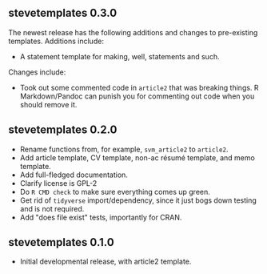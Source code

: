 stevetemplates 0.3.0
---------------------------------------------------------------------

The newest release has the following additions and changes to pre-existing templates. Additions include:

- A statement template for making, well, statements and such.

Changes include:

- Took out some commented code in `article2` that was breaking things. R Markdown/Pandoc can punish you for commenting out code when you should remove it.


stevetemplates 0.2.0
---------------------------------------------------------------------

- Rename functions from, for example, `svm_article2` to `article2`.
- Add article template, CV template, non-ac résumé template, and memo template.
- Add full-fledged documentation.
- Clarify license is GPL-2
- Do `R CMD check` to make sure everything comes up green.
- Get rid of `tidyverse` import/dependency, since it just bogs down testing and is not required.
- Add "does file exist" tests, importantly for CRAN.

stevetemplates 0.1.0
---------------------------------------------------------------------

- Initial developmental release, with article2 template.
